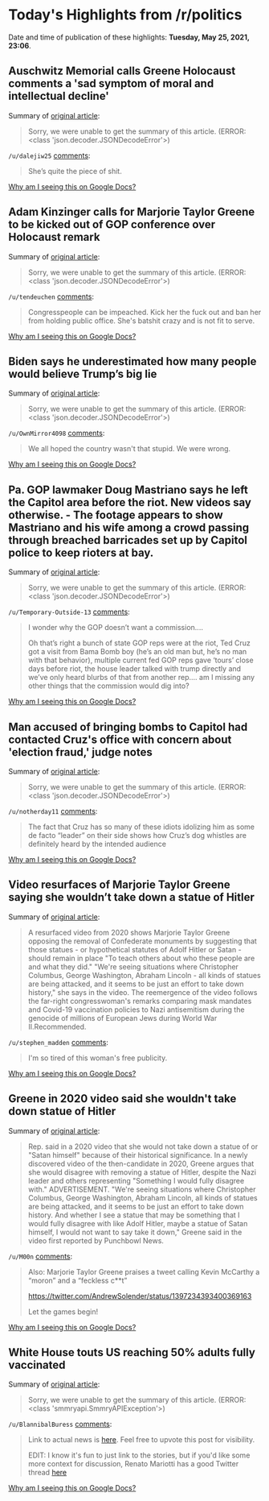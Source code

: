 # Today's Highlights from /r/politics

Date and time of publication of these highlights: **Tuesday, May 25, 2021, 23:06**.

## Auschwitz Memorial calls Greene Holocaust comments a 'sad symptom of moral and intellectual decline'

Summary of [original article](https://thehill.com/homenews/house/555382-auschwitz-memorial-calls-greenes-holocaust-comments-a-sad-symptom-of-moral-and):

> Sorry, we were unable to get the summary of this article. (ERROR: <class 'json.decoder.JSONDecodeError'>)

`/u/dalejiw25` [comments](https://www.reddit.com/r/politics/comments/nkzei9/auschwitz_memorial_calls_greene_holocaust/):

> She’s quite the piece of shit.

[Why am I seeing this on Google Docs?](https://docs.google.com/document/d/1Dc6We63vOXIZsc0op-Bt4abqkYjXzOigalQqFxmvvbM/edit?usp=sharing)

## Adam Kinzinger calls for Marjorie Taylor Greene to be kicked out of GOP conference over Holocaust remark

Summary of [original article](https://www.politico.com/news/2021/05/25/marjorie-taylor-greene-holocaust-kinzinger-490788):

> Sorry, we were unable to get the summary of this article. (ERROR: <class 'json.decoder.JSONDecodeError'>)

`/u/tendeuchen` [comments](https://www.reddit.com/r/politics/comments/nkxchs/adam_kinzinger_calls_for_marjorie_taylor_greene/):

> Congresspeople can be impeached. Kick her the fuck out and ban her from holding public office. She's batshit crazy and is not fit to serve.

[Why am I seeing this on Google Docs?](https://docs.google.com/document/d/1Dc6We63vOXIZsc0op-Bt4abqkYjXzOigalQqFxmvvbM/edit?usp=sharing)

## Biden says he underestimated how many people would believe Trump’s big lie

Summary of [original article](https://www.independent.co.uk/news/world/americas/us-politics/biden-trump-big-lie-gop-election-b1853762.html):

> Sorry, we were unable to get the summary of this article. (ERROR: <class 'json.decoder.JSONDecodeError'>)

`/u/OwnMirror4098` [comments](https://www.reddit.com/r/politics/comments/nkz8hi/biden_says_he_underestimated_how_many_people/):

> We all hoped the country wasn't that stupid. We were wrong.

[Why am I seeing this on Google Docs?](https://docs.google.com/document/d/1Dc6We63vOXIZsc0op-Bt4abqkYjXzOigalQqFxmvvbM/edit?usp=sharing)

## Pa. GOP lawmaker Doug Mastriano says he left the Capitol area before the riot. New videos say otherwise. - The footage appears to show Mastriano and his wife among a crowd passing through breached barricades set up by Capitol police to keep rioters at bay.

Summary of [original article](https://www.inquirer.com/news/doug-mastriano-capitol-riot-pennslyvania-video-20210525.html):

> Sorry, we were unable to get the summary of this article. (ERROR: <class 'json.decoder.JSONDecodeError'>)

`/u/Temporary-Outside-13` [comments](https://www.reddit.com/r/politics/comments/nky2cr/pa_gop_lawmaker_doug_mastriano_says_he_left_the/):

> I wonder why the GOP doesn’t want a commission....
> 
> Oh that’s right a bunch of state GOP reps were at the riot, Ted Cruz got a visit from Bama Bomb boy (he’s an old man but, he’s no man with that behavior), multiple current fed GOP reps gave ‘tours’ close days before riot, the house leader talked with trump directly and we’ve only heard blurbs of that from another rep.... am I missing any other things that the commission would dig into?

[Why am I seeing this on Google Docs?](https://docs.google.com/document/d/1Dc6We63vOXIZsc0op-Bt4abqkYjXzOigalQqFxmvvbM/edit?usp=sharing)

## Man accused of bringing bombs to Capitol had contacted Cruz's office with concern about 'election fraud,' judge notes

Summary of [original article](https://www.cnn.com/2021/05/25/politics/lonnie-leroy-coffman-capitol-riot/index.html):

> Sorry, we were unable to get the summary of this article. (ERROR: <class 'json.decoder.JSONDecodeError'>)

`/u/notherday11` [comments](https://www.reddit.com/r/politics/comments/nks9e0/man_accused_of_bringing_bombs_to_capitol_had/):

> The fact that Cruz has so many of these idiots idolizing him as some de facto “leader” on their side shows how Cruz’s dog whistles are definitely heard by the intended audience

[Why am I seeing this on Google Docs?](https://docs.google.com/document/d/1Dc6We63vOXIZsc0op-Bt4abqkYjXzOigalQqFxmvvbM/edit?usp=sharing)

## Video resurfaces of Marjorie Taylor Greene saying she wouldn’t take down a statue of Hitler

Summary of [original article](https://www.independent.co.uk/news/world/americas/us-politics/marjorie-taylor-greene-hitler-monument-b1853753.html):

> A resurfaced video from 2020 shows Marjorie Taylor Greene opposing the removal of Confederate monuments by suggesting that those statues - or hypothetical statutes of Adolf Hitler or Satan - should remain in place "To teach others about who these people are and what they did." "We're seeing situations where Christopher Columbus, George Washington, Abraham Lincoln - all kinds of statues are being attacked, and it seems to be just an effort to take down history," she says in the video. The reemergence of the video follows the far-right congresswoman's remarks comparing mask mandates and Covid-19 vaccination policies to Nazi antisemitism during the genocide of millions of European Jews during World War II.Recommended.

`/u/stephen_madden` [comments](https://www.reddit.com/r/politics/comments/nkwdff/video_resurfaces_of_marjorie_taylor_greene_saying/):

> I'm so tired of this woman's free publicity.

[Why am I seeing this on Google Docs?](https://docs.google.com/document/d/1Dc6We63vOXIZsc0op-Bt4abqkYjXzOigalQqFxmvvbM/edit?usp=sharing)

## Greene in 2020 video said she wouldn't take down statue of Hitler

Summary of [original article](https://thehill.com/homenews/house/555301-greene-in-2020-video-said-she-wouldnt-take-down-statue-of-hitler):

> Rep. said in a 2020 video that she would not take down a statue of or "Satan himself" because of their historical significance. In a newly discovered video of the then-candidate in 2020, Greene argues that she would disagree with removing a statue of Hitler, despite the Nazi leader and others representing "Something I would fully disagree with." ADVERTISEMENT. "We're seeing situations where Christopher Columbus, George Washington, Abraham Lincoln, all kinds of statues are being attacked, and it seems to be just an effort to take down history. And whether I see a statue that may be something that I would fully disagree with like Adolf Hitler, maybe a statue of Satan himself, I would not want to say take it down," Greene said in the video first reported by Punchbowl News.

`/u/M00n` [comments](https://www.reddit.com/r/politics/comments/nkuoco/greene_in_2020_video_said_she_wouldnt_take_down/):

> Also: Marjorie Taylor Greene praises a tweet calling Kevin McCarthy a “moron” and a “feckless c**t”
> 
> https://twitter.com/AndrewSolender/status/1397234393400369163
> 
> Let the games begin!

[Why am I seeing this on Google Docs?](https://docs.google.com/document/d/1Dc6We63vOXIZsc0op-Bt4abqkYjXzOigalQqFxmvvbM/edit?usp=sharing)

## White House touts US reaching 50% adults fully vaccinated

Summary of [original article](https://www.cnn.com/2021/05/25/politics/half-of-americans-fully-vaccinated-covid/index.html):

> Sorry, we were unable to get the summary of this article. (ERROR: <class 'smmryapi.SmmryAPIException'>)

`/u/BlannibalBuress` [comments](https://www.reddit.com/r/politics/comments/nl3617/white_house_touts_us_reaching_50_adults_fully/):

> Link to actual news is [here](https://www.cnn.com/2021/05/25/politics/manhattan-district-attorney-trump-organization-grand-jury/index.html). Feel free to upvote this post for visibility.
> 
> EDIT: I know it's fun to just link to the stories, but if you'd like some more context for discussion, Renato Mariotti has a good Twitter thread [here](https://twitter.com/renato_mariotti/status/1397312677224009741?s=19)

[Why am I seeing this on Google Docs?](https://docs.google.com/document/d/1Dc6We63vOXIZsc0op-Bt4abqkYjXzOigalQqFxmvvbM/edit?usp=sharing)

